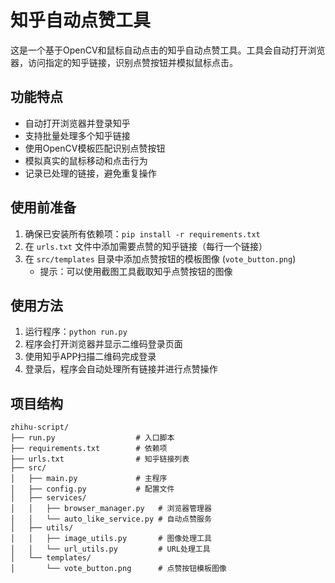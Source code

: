 # 知乎自动点赞工具

这是一个基于OpenCV和鼠标自动点击的知乎自动点赞工具。工具会自动打开浏览器，访问指定的知乎链接，识别点赞按钮并模拟鼠标点击。

## 功能特点

- 自动打开浏览器并登录知乎
- 支持批量处理多个知乎链接
- 使用OpenCV模板匹配识别点赞按钮
- 模拟真实的鼠标移动和点击行为
- 记录已处理的链接，避免重复操作

## 使用前准备

1. 确保已安装所有依赖项：`pip install -r requirements.txt`
2. 在 `urls.txt` 文件中添加需要点赞的知乎链接（每行一个链接）
3. 在 `src/templates` 目录中添加点赞按钮的模板图像 (`vote_button.png`)
   - 提示：可以使用截图工具截取知乎点赞按钮的图像

## 使用方法

1. 运行程序：`python run.py`
2. 程序会打开浏览器并显示二维码登录页面
3. 使用知乎APP扫描二维码完成登录
4. 登录后，程序会自动处理所有链接并进行点赞操作

## 项目结构

```
zhihu-script/
├── run.py                  # 入口脚本
├── requirements.txt        # 依赖项
├── urls.txt                # 知乎链接列表
├── src/
│   ├── main.py             # 主程序
│   ├── config.py           # 配置文件
│   ├── services/
│   │   ├── browser_manager.py   # 浏览器管理器
│   │   └── auto_like_service.py # 自动点赞服务
│   ├── utils/
│   │   ├── image_utils.py       # 图像处理工具
│   │   └── url_utils.py         # URL处理工具
│   └── templates/
│       └── vote_button.png      # 点赞按钮模板图像
```
